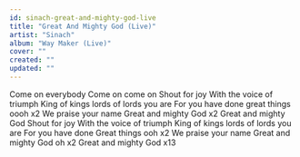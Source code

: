 ```yaml
---
id: sinach-great-and-mighty-god-live
title: "Great And Mighty God (Live)"
artist: "Sinach"
album: "Way Maker (Live)"
cover: ""
created: ""
updated: ""
---
```


Come on everybody
Come on come on
Shout for joy
With the voice of triumph
King of kings lords of lords you are
For you have done great things
oooh  x2
We praise your name
Great and mighty God
x2
Great and mighty God
Shout for joy
With the voice of triumph
King of kings lords of lords you are
For you have done Great things ooh x2
We praise your name
Great and mighty God oh x2
Great and mighty God x13